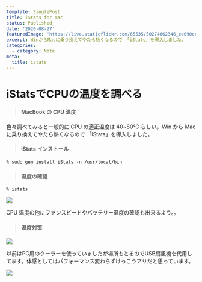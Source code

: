 ```yaml
---
template: SinglePost
title: iStats for mac
status: Published
date: '2020-08-27'
featuredImage: 'https://live.staticflickr.com/65535/50274662346_ee090cc3c8_w.jpg'
excerpt: WinからMacに乗り換えてやたら熱くなるので 「iStats」を導入しました。
categories:
  - category: Note
meta:
  title: istats
---
```

# iStatsでCPUの温度を調べる

> #### MacBook の CPU 温度

色々調べてみると一般的に CPU の適正温度は 40~80℃ らしい。Win から Mac に乗り換えてやたら熱くなるので 「iStats」を導入しました。



> #### iStats インストール

`% sudo gem install iStats -n /usr/local/bin`

> #### 温度の確認

`% istats`

![](https://ucarecdn.com/3fe7ff96-37d2-4b5a-9f21-510bd9aaef25/)

CPU 温度の他にファンスピードやバッテリー温度の確認も出来るよう。。



> #### 温度対策

![](https://ucarecdn.com/e479e07f-7f7e-4ea0-ba6e-957b3f5db696/-/preview/-/enhance/25/)

以前はPC用のクーラーを使っていましたが場所もとるのでUSB扇風機を代用してます。体感としてはパフォーマンス変わらずけっこうアリだと思っています。

![](https://ucarecdn.com/9e5110cd-1917-4dde-8ff3-281529a77d10/)

